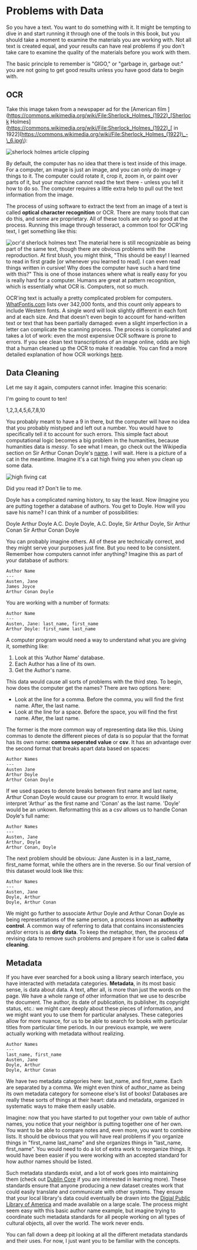 # Problems with Data

So you have a text. You want to do something with it. It might be tempting to dive in and start running it through one of the tools in this book, but you should take a moment to examine the materials you are working with. Not all text is created equal, and your results can have real problems if you don't take care to examine the quality of the materials before you work with them.

The basic principle to remember is "GIGO," or "garbage in, garbage out:" you are not going to get good results unless you have good data to begin with.

## OCR

Take this image taken from a newspaper ad for the [American film ](https://commons.wikimedia.org/wiki/File:Sherlock_Holmes_(1922)_[Sherlock Holmes](https://commons.wikimedia.org/wiki/File:Sherlock_Holmes_(1922)_[ in 1922](https://commons.wikimedia.org/wiki/File:Sherlock_Holmes_(1922)\_-\_6.jpg\):

![sherlock holmes article clipping](/assets/holmes.png)

By default, the computer has no idea that there is text inside of this image. For a computer, an image is just an image, and you can only do image-y things to it. The computer could rotate it, crop it, zoom in, or paint over parts of it, but your machine cannot read the text there - unless you tell it how to do so. The computer requires a little extra help to pull out the text information from the image.

The process of using software to extract the text from an image of a text is called **optical character recognition** or OCR. There are many tools that can do this, and some are proprietary. All of these tools are only so good at the process. Running this image through tesseract, a common tool for OCR'ing text, I get something like this:

![ocr'd sherlock holmes text](/assets/holmes-ocr-text.png)
The material here is still recognizable as being part of the same text, though there are obvious problems with the reproduction. At first blush, you might think, "This should be easy! I learned to read in first grade \[or whenever you learned to read\]. I can even read things written in cursive! Why does the computer have such a hard time with this?" This is one of those instances where what is really easy for you is really hard for a computer. Humans are great at pattern recognition, which is essentially what OCR is. Computers, not so much.

OCR'ing text is actually a pretty complicated problem for computers. [WhatFontis.com](https://www.whatfontis.com) lists over 342,000 fonts, and this count only appears to include Western fonts. A single word will look slightly different in each font and at each size. And that doesn't even begin to account for hand-written text or text that has been partially damaged: even a slight imperfection in a letter can complicate the scanning process. The process is complicated and takes a lot of work: even the most expensive OCR software is prone to errors. If you see clean text transcriptions of an image online, odds are high that a human cleaned up the OCR to make it readable. You can find a more detailed explanation of how OCR workings [here](http://www.explainthatstuff.com/how-ocr-works.html).

## Data Cleaning

Let me say it again, computers cannot infer. Imagine this scenario:

I'm going to count to ten!

1,2,3,4,5,6,7,8,10

You probably meant to have a 9 in there, but the computer will have no idea that you probably mistyped and left out a number. You would have to specifically tell it to account for such errors. This simple fact about computational logic becomes a big problem in the humanities, because humanities data is _messy_. To see what I mean, go check out the Wikipedia section on Sir Arthur Conan Doyle's [name](https://en.wikipedia.org/wiki/Arthur_Conan_Doyle#Name). I will wait. Here is a picture of a cat in the meantime. Imagine it's a cat high fiving you when you clean up some data.

![high fiving cat](/assets/data-cat-high-five.png)

Did you read it? Don't lie to me.

Doyle has a complicated naming history, to say the least. Now iImagine you are putting together a database of authors. You get to Doyle. How will you save his name? I can think of a number of possibilities:

Doyle
Arthur Doyle
A.C. Doyle
Doyle, A.C.
Doyle, Sir Arthur
Doyle, Sir Arthur Conan
Sir Arthur Conan Doyle

You can probably imagine others. All of these are technically correct, and they might serve your purposes just fine. But you need to be consistent. Remember how computers cannot infer anything? Imagine this as part of your database of authors:

```
Author Name
---
Austen, Jane
James Joyce
Arthur Conan Doyle
```

You are working with a number of formats:

```
Author Name
---
Austen, Jane: last_name, first_name
Arthur Doyle: first_name last_name
```

A computer program would need a way to understand what you are giving it, something like:

1. Look at this 'Author Name' database.
2. Each Author has a line of its own.
3. Get the Author's name.

This data would cause all sorts of problems with the third step. To begin, how does the computer get the names? There are two options here:

* Look at the line for a comma. Before the comma, you will find the first name. After, the last name.
* Look at the line for a space. Before the space, you will find the first name. After, the last name.

The former is the more common way of representing data like this. Using commas to denote the different pieces of data is so popular that the format has its own name: **comma seperated value** or **csv**. It has an advantage over the second format that breaks apart data based on spaces:

```
Author Names
---
Austen Jane
Arthur Doyle
Arthur Conan Doyle
```

If we used spaces to denote breaks between first name and last name, Arthur Conan Doyle would cause our program to error. It would likely interpret 'Arthur' as the first name and 'Conan' as the last name. 'Doyle' would be an unkown. Reformatting this as a csv allows us to handle Conan Doyle's full name:

```
Author Names
---
Austen, Jane
Arthur, Doyle
Arthur Conan, Doyle

```

The next problem should be obvious: Jane Austen is in a last\_name, first\_name format, while the others are in the reverse. So our final version of this dataset would look like this:

```
Author Names
---
Austen, Jane
Doyle, Arthur
Doyle, Arthur Conan
```

We might go further to associate Arthur Doyle and Arthur Conan Doyle as being representations of the same person, a process known as **authority control**. A common way of referring to data that contains inconsistencies and\/or errors is as **dirty data**. To keep the metaphor, then, the process of revising data to remove such problems and prepare it for use is called **data cleaning**.

## Metadata

If you have ever searched for a book using a library search interface, you have interacted with metadata categories. **Metadata**, in its most basic sense, is data about data. A text, after all, is more than just the words on the page. We have a whole range of other information that we use to describe the document. The author, its date of publication, its publisher, its copyright status, etc.: we might care deeply about these pieces of information, and we might want you to use them for particular analyses. These categories allow for more nuance, for us to be able to search for books with particular titles from particular time periods. In our previous example, we were actually working with metadata without realizing.

```
Author Names
---
last_name, first_name
Austen, Jane
Doyle, Arthur
Doyle, Arthur Conan
```

We have two metadata categories here: last\_name, and first\_name. Each are separated by a comma. We might even think of author\_name as being its own metadata category for someone else's list of books! Databases are really these sorts of things at their heart: data and metadata, organized in systematic ways to make them easily usable.

Imagine: now that you have started to put together your own table of author names, you notice that your neighbor is putting together one of her own. You want to be able to compare notes and, even more, you want to combine lists. It should be obvious that you will have real problems if you organize things in "first\_name last\_name" and she organizes things in "last\_name, first\_name". You would need to do a lot of extra work to reorganize things. It would have been easier if you were working with an accepted standard for how author names should be listed.

Such metadata standards exist, and a lot of work goes into maintaining them \(check out [Dublin Core](dublincore.org/specifications) if you are interested in learning more\). These standards ensure that anyone producing a new dataset creates work that could easily translate and communicate with other systems. They ensure that your local library's data could eventually be drawn into the [Digial Public Library of America](https://dp.la) and made available on a large scale. The process might seem easy with this basic author name example, but imagine trying to coordinate such metadata standards for all people working on all types of cultural objects, all over the world. The work never ends.

You can fall down a deep pit looking at all the different metadata standards and their uses. For now, I just want you to be familiar with the concepts.

